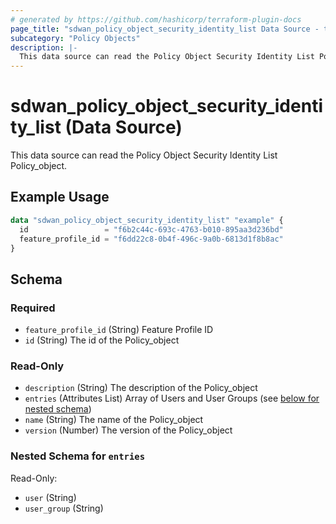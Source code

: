 ```yaml
---
# generated by https://github.com/hashicorp/terraform-plugin-docs
page_title: "sdwan_policy_object_security_identity_list Data Source - terraform-provider-sdwan"
subcategory: "Policy Objects"
description: |-
  This data source can read the Policy Object Security Identity List Policy_object.
---
```


# sdwan_policy_object_security_identity_list (Data Source)

This data source can read the Policy Object Security Identity List Policy_object.

## Example Usage

```terraform
data "sdwan_policy_object_security_identity_list" "example" {
  id                 = "f6b2c44c-693c-4763-b010-895aa3d236bd"
  feature_profile_id = "f6dd22c8-0b4f-496c-9a0b-6813d1f8b8ac"
}
```

<!-- schema generated by tfplugindocs -->
## Schema

### Required

- `feature_profile_id` (String) Feature Profile ID
- `id` (String) The id of the Policy_object

### Read-Only

- `description` (String) The description of the Policy_object
- `entries` (Attributes List) Array of Users and User Groups (see [below for nested schema](#nestedatt--entries))
- `name` (String) The name of the Policy_object
- `version` (Number) The version of the Policy_object

<a id="nestedatt--entries"></a>
### Nested Schema for `entries`

Read-Only:

- `user` (String)
- `user_group` (String)
